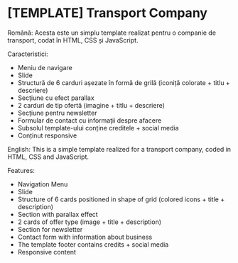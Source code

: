 # [TEMPLATE] Transport Company
 
Română:
Acesta este un simplu template realizat pentru o companie de transport, codat în HTML, CSS și JavaScript.

Caracteristici:
- Meniu de navigare
- Slide
- Structură de 6 carduri așezate în formă de grilă (iconiță colorate + titlu + descriere)
- Secțiune cu efect parallax
- 2 carduri de tip ofertă (imagine + titlu + descriere)
- Secțiune pentru newsletter
- Formular de contact cu informații despre afacere
- Subsolul template-ului conține creditele + social media
- Conținut responsive

English:
This is a simple template realized for a transport company, coded in HTML, CSS and JavaScript.

Features:
- Navigation Menu
- Slide
- Structure of 6 cards positioned in shape of grid (colored icons + title + description)
- Section with parallax effect
- 2 cards of offer type (image + title + description)
- Section for newsletter
- Contact form with information about business
- The template footer contains credits + social media
- Responsive content

